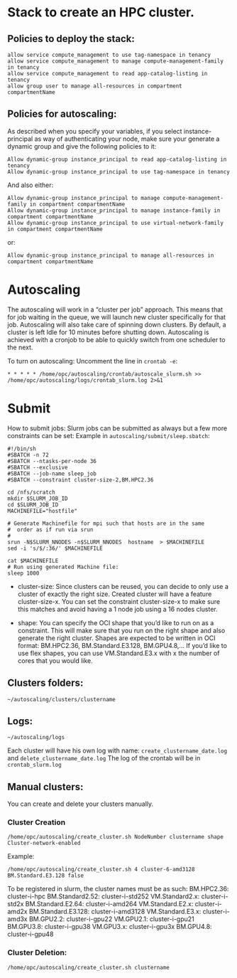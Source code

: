 # Stack to create an HPC cluster. 

## Policies to deploy the stack: 
```
allow service compute_management to use tag-namespace in tenancy
allow service compute_management to manage compute-management-family in tenancy
allow service compute_management to read app-catalog-listing in tenancy
allow group user to manage all-resources in compartment compartmentName
```
## Policies for autoscaling:
As described when you specify your variables, if you select instance-principal as way of authenticating your node, make sure your generate a dynamic group and give the following policies to it: 
```
Allow dynamic-group instance_principal to read app-catalog-listing in tenancy
Allow dynamic-group instance_principal to use tag-namespace in tenancy
```
And also either:

```
Allow dynamic-group instance_principal to manage compute-management-family in compartment compartmentName
Allow dynamic-group instance_principal to manage instance-family in compartment compartmentName
Allow dynamic-group instance_principal to use virtual-network-family in compartment compartmentName
```
or:

`Allow dynamic-group instance_principal to manage all-resources in compartment compartmentName`

# Autoscaling

The autoscaling will work in a “cluster per job” approach. This means that for job waiting in the queue, we will launch new cluster specifically for that job. Autoscaling will also take care of spinning down clusters. By default, a cluster is left Idle for 10 minutes before shutting down. Autoscaling is achieved with a cronjob to be able to quickly switch from one scheduler to the next. 

To turn on autoscaling: 
Uncomment the line in `crontab -e`:
```
* * * * * /home/opc/autoscaling/crontab/autoscale_slurm.sh >> /home/opc/autoscaling/logs/crontab_slurm.log 2>&1
```

# Submit
How to submit jobs: 
Slurm jobs can be submitted as always but a few more constraints can be set: 
Example in `autoscaling/submit/sleep.sbatch`: 

```
#!/bin/sh
#SBATCH -n 72
#SBATCH --ntasks-per-node 36
#SBATCH --exclusive
#SBATCH --job-name sleep_job
#SBATCH --constraint cluster-size-2,BM.HPC2.36

cd /nfs/scratch
mkdir $SLURM_JOB_ID
cd $SLURM_JOB_ID
MACHINEFILE="hostfile"

# Generate Machinefile for mpi such that hosts are in the same
#  order as if run via srun
#
srun -N$SLURM_NNODES -n$SLURM_NNODES  hostname  > $MACHINEFILE
sed -i 's/$/:36/' $MACHINEFILE

cat $MACHINEFILE
# Run using generated Machine file:
sleep 1000
```

- cluster-size: Since clusters can be reused, you can decide to only use a cluster of exactly the right size. Created cluster will have a feature cluster-size-x. You can set the constraint cluster-size-x to make sure this matches and avoid having a 1 node job using a 16 nodes cluster. 

- shape: You can specify the OCI shape that you’d like to run on as a constraint. This will make sure that you run on the right shape and also generate the right cluster. Shapes are expected to be written in OCI format: BM.HPC2.36, BM.Standard.E3.128, BM.GPU4.8,… 
If you’d like to use flex shapes, you can use VM.Standard.E3.x with x the number of cores that you would like. 


## Clusters folders: 
```
~/autoscaling/clusters/clustername
```

## Logs: 
```
~/autoscaling/logs
```

Each cluster will have his own log with name: `create_clustername_date.log` and `delete_clustername_date.log`
The log of the crontab will be in `crontab_slurm.log`


## Manual clusters: 
You can create and delete your clusters manually. 
### Cluster Creation
```
/home/opc/autoscaling/create_cluster.sh NodeNumber clustername shape Cluster-network-enabled
```
Example: 
```
/home/opc/autoscaling/create_cluster.sh 4 cluster-6-amd3128 BM.Standard.E3.128 false
```

To be registered in slurm, the cluster names must be as such: 
BM.HPC2.36: cluster-i-hpc
BM.Standard2.52: cluster-i-std252
VM.Standard2.x: cluster-i-std2x
BM.Standard.E2.64: cluster-i-amd264
VM.Standard.E2.x: cluster-i-amd2x
BM.Standard.E3.128: cluster-i-amd3128
VM.Standard.E3.x: cluster-i-amd3x
BM.GPU2.2: cluster-i-gpu22
VM.GPU2.1: cluster-i-gpu21
BM.GPU3.8: cluster-i-gpu38
VM.GPU3.x: cluster-i-gpu3x
BM.GPU4.8: cluster-i-gpu48

### Cluster Deletion: 
```
/home/opc/autoscaling/create_cluster.sh clustername
```
